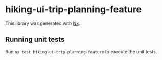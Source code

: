 # hiking-ui-trip-planning-feature

This library was generated with [Nx](https://nx.dev).

## Running unit tests

Run `nx test hiking-ui-trip-planning-feature` to execute the unit tests.
